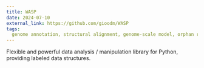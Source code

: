 ```yaml
---
title: WASP
date: 2024-07-10
external_link: https://github.com/gioodm/WASP
tags:
  genome annotation, structural alignment, genome-scale model, orphan reaction, bioproduction, alphafold, synthetic biology, systems biology.
---
```


Flexible and powerful data analysis / manipulation library for Python, providing labeled data structures.
